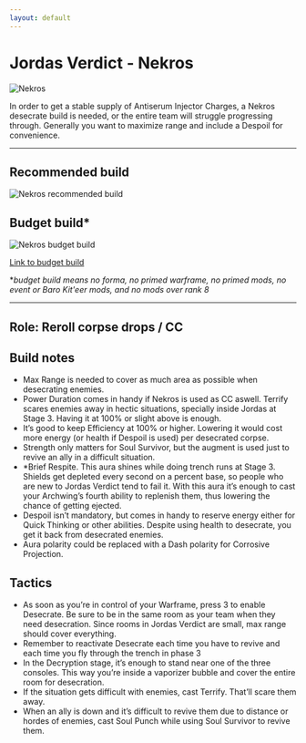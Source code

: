 ```yaml
---
layout: default
---
```

# Jordas Verdict - Nekros

![Nekros](http://i.imgur.com/qCuBbNR.png)

In order to get a stable supply of Antiserum Injector Charges, a Nekros desecrate build is needed, or the entire team will struggle progressing through. Generally you want to maximize range and include a Despoil for convenience.

* * *

## Recommended build

![Nekros recommended build](https://lh6.googleusercontent.com/g-Wl-YcVnxnXXvDUSOUM0PFPSqhD_JvfHZosiOUpxjumf1u9Q-aO9du6v1WiZZNuC31hx0-lbK0ET6aOWHGcFWenFz3CLn3g7DbkQKBKNXDba2Fiv2GZDjtX6d-i2FTy_OGf7Tz7)

## Budget build*

![Nekros budget build](https://lh5.googleusercontent.com/7ucCLA4NGlFqvZkXJtN2cz_gWqUAFFtboDJ3-wP-DGY2HWsb0WJBTj4VaiHEsk1I-JW_2j8coR3e3hK_MENUVgZSffS2ZMhLotp6MrX-oauprzvbLEITK7LVyvDeAMZAjCj6n-PV)

[Link to budget build](http://warframe-builder.com/Warframes/Builder/Nekros/t_30_0400020000_2-3-8-4-2-5-5-0-5-14-5-5-34-8-5-46-4-5-57-1-5-398-7-0-458-6-3_5-9-57-8-4-9-2-10-46-11-14-5-458-9-398-6-34-7-f-f_0/en/1-0-12)

*_budget build means no forma, no primed warframe, no primed mods, no event or Baro Kit'eer mods, and no mods over rank 8_

* * *

## Role:  Reroll corpse drops / CC

## Build notes

* Max Range is needed to cover as much area as possible when desecrating enemies.
* Power Duration comes in handy if Nekros is used as CC aswell. Terrify scares enemies away in hectic situations, specially inside Jordas at Stage 3. Having it at 100% or slight above is enough.
* It’s good to keep Efficiency at 100% or higher. Lowering it would cost more energy (or health if Despoil is used) per desecrated corpse.
* Strength only matters for Soul Survivor, but the augment is used just to revive an ally in a difficult situation.
* *Brief Respite. This aura shines while doing trench runs at Stage 3. Shields get depleted every second on a percent base, so people who are new to Jordas Verdict tend to fail it. With this aura it’s enough to cast your Archwing’s fourth ability to replenish them, thus lowering the chance of getting ejected.
* Despoil isn’t mandatory, but comes in handy to reserve energy either for Quick Thinking or other abilities. Despite using health to desecrate, you get it back from desecrated enemies.
* Aura polarity could be replaced with a Dash polarity for Corrosive Projection.

## Tactics

* As soon as you’re in control of your Warframe, press 3 to enable Desecrate. Be sure to be in the same room as your team when they need desecration. Since rooms in Jordas Verdict are small, max range should cover everything.
* Remember to reactivate Desecrate each time you have to revive and each time you fly through the trench in phase 3
* In the Decryption stage, it’s enough to stand near one of the three consoles. This way you’re inside a vaporizer bubble and cover the entire room for desecration.
* If the situation gets difficult with enemies, cast Terrify. That’ll scare them away.
* When an ally is down and it’s difficult to revive them due to distance or hordes of enemies, cast Soul Punch while using Soul Survivor to revive them.